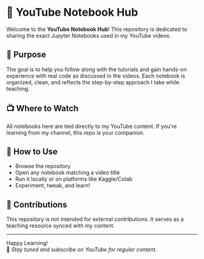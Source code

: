 # 📘 YouTube Notebook Hub

Welcome to the **YouTube Notebook Hub**! This repository is dedicated to sharing the exact Jupyter Notebooks used in my YouTube videos.

## 🎯 Purpose

The goal is to help you follow along with the tutorials and gain hands-on experience with real code as discussed in the videos. Each notebook is organized, clean, and reflects the step-by-step approach I take while teaching.

## 📺 Where to Watch

All notebooks here are tied directly to my YouTube content. If you're learning from my channel, this repo is your companion.

## 🙌 How to Use

- Browse the repository
- Open any notebook matching a video title
- Run it locally or on platforms like Kaggle/Colab
- Experiment, tweak, and learn!

## 🤝 Contributions

This repository is not intended for external contributions. It serves as a teaching resource synced with my content.

---

Happy Learning!  
📌 *Stay tuned and subscribe on YouTube for regular content.*
